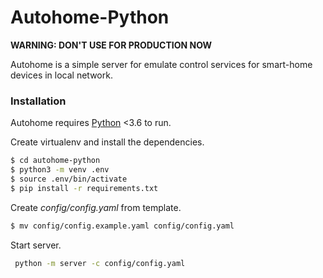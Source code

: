 # Autohome-Python

**WARNING: DON'T USE FOR PRODUCTION NOW**

Autohome is a simple server for emulate control services for smart-home devices in local network.



### Installation

Autohome requires [Python](https://www.python.org/downloads/) <3.6 to run.


Create virtualenv and install the dependencies.

```sh
$ cd autohome-python
$ python3 -m venv .env
$ source .env/bin/activate
$ pip install -r requirements.txt
```
Create *config/config.yaml* from template.
```sh
$ mv config/config.example.yaml config/config.yaml 
```
Start server.
```sh
 python -m server -c config/config.yaml
 ```



